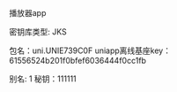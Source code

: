 播放器app

密钥库类型: JKS

包名：uni.UNIE739C0F
uniapp离线基座key：61556524b201f0bfef6036444f0cc1fb

别名: 1
秘钥：111111

